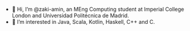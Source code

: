- 👋 Hi, I’m @zaki-amin, an MEng Computing student at Imperial College London and Universidad Politécnica de Madrid.
- 👀 I’m interested in Java, Scala, Kotlin, Haskell, C++ and C.

<!---
zaki-amin/zaki-amin is a ✨ special ✨ repository because its `README.md` (this file) appears on your GitHub profile.
You can click the Preview link to take a look at your changes.
--->
